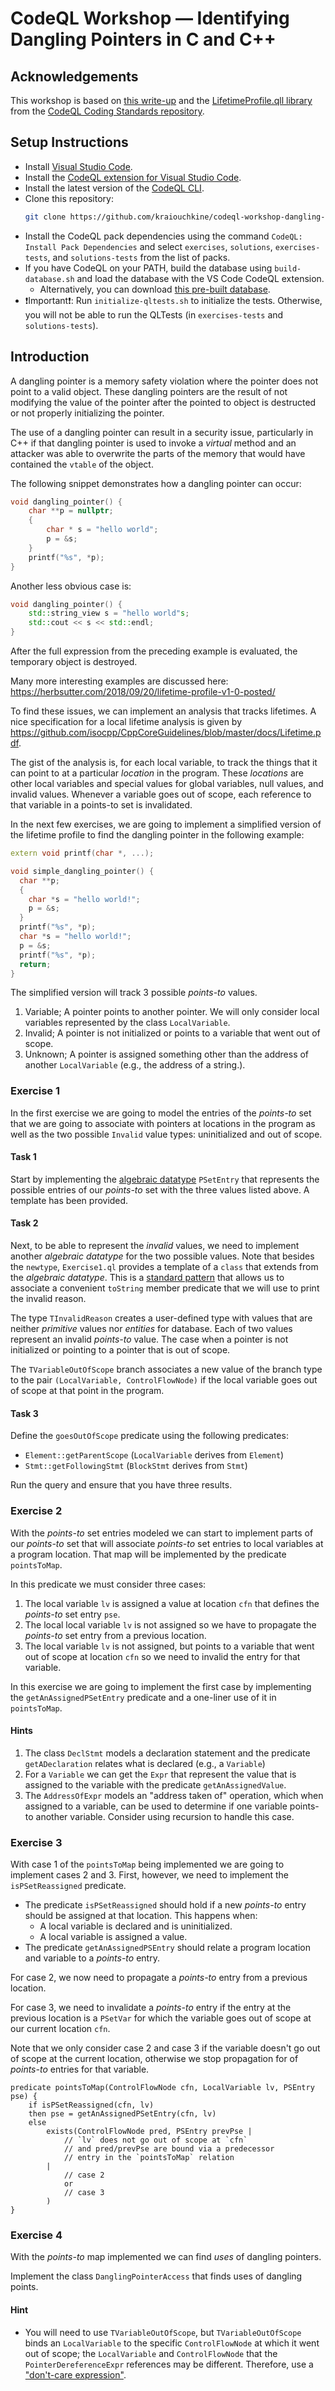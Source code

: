 # CodeQL Workshop — Identifying Dangling Pointers in C and C++

## Acknowledgements
This workshop is based on [this write-up](https://github.com/advanced-security/codeql-workshops-staging/blob/master/cpp/type-conversions-dangling-pointer/README.md) and the [LifetimeProfile.qll library](https://github.com/github/codeql-coding-standards/blob/main/cpp/common/src/codingstandards/cpp/lifetimes/lifetimeprofile/LifetimeProfile.qll) from the [CodeQL Coding Standards repository](https://github.com/github/codeql-coding-standards).

## Setup Instructions
- Install [Visual Studio Code](https://code.visualstudio.com/).
- Install the [CodeQL extension for Visual Studio Code](https://codeql.github.com/docs/codeql-for-visual-studio-code/setting-up-codeql-in-visual-studio-code/).
- Install the latest version of the [CodeQL CLI](https://github.com/github/codeql-cli-binaries/releases).
- Clone this repository:
  ```bash
  git clone https://github.com/kraiouchkine/codeql-workshop-dangling-pointers-c
  ```
- Install the CodeQL pack dependencies using the command `CodeQL: Install Pack Dependencies` and select `exercises`, `solutions`, `exercises-tests`, and `solutions-tests` from the list of packs.
- If you have CodeQL on your PATH, build the database using `build-database.sh` and load the database with the VS Code CodeQL extension. 
  - Alternatively, you can download [this pre-built database](https://drive.google.com/file/d/1CvqvJwnIp332HZ5SWCS2pHVGyy5b1g8_/view?usp=share_link).
- :exclamation:Important:exclamation:: Run `initialize-qltests.sh` to initialize the tests. Otherwise, you will not be able to run the QLTests (in `exercises-tests` and `solutions-tests`).
## Introduction
A dangling pointer is a memory safety violation where the pointer does not point to a valid object.
These dangling pointers are the result of not modifying the value of the pointer after the pointed to object is destructed or not properly initializing the pointer.

The use of a dangling pointer can result in a security issue, particularly in C++ if that dangling pointer is used to invoke a *virtual* method and an attacker was able to overwrite the parts of the memory that would have contained the `vtable` of the object.

The following snippet demonstrates how a dangling pointer can occur:

```cpp
void dangling_pointer() {
	char **p = nullptr;
	{
		char * s = "hello world";
		p = &s;
	}
	printf("%s", *p);
}
```

Another less obvious case is:

```cpp
void dangling_pointer() {
	std::string_view s = "hello world"s;
	std::cout << s << std::endl;
}
```

After the full expression from the preceding example is evaluated, the temporary object is destroyed.

Many more interesting examples are discussed here: https://herbsutter.com/2018/09/20/lifetime-profile-v1-0-posted/

To find these issues, we can implement an analysis that tracks lifetimes. A nice specification for a local lifetime analysis is given by https://github.com/isocpp/CppCoreGuidelines/blob/master/docs/Lifetime.pdf.

The gist of the analysis is, for each local variable, to track the things that it can point to at a particular _location_ in the program. These _locations_ are other local variables and special values for global variables, null values, and invalid values. Whenever a variable goes out of scope, each reference to that variable in a points-to set is invalidated.

In the next few exercises, we are going to implement a simplified version of the lifetime profile to find the dangling pointer in the following example:

```cpp
extern void printf(char *, ...);

void simple_dangling_pointer() {
  char **p;
  {
    char *s = "hello world!";
    p = &s;
  }
  printf("%s", *p);
  char *s = "hello world!";
  p = &s;
  printf("%s", *p);
  return;
}
```

The simplified version will track 3 possible *points-to* values.

1. Variable; A pointer points to another pointer. We will only consider local variables represented by the class `LocalVariable`.
2. Invalid; A pointer is not initialized or points to a variable that went out of scope.
3. Unknown; A pointer is assigned something other than the address of another `LocalVariable` (e.g., the address of a string.).

### Exercise 1

In the first exercise we are going to model the entries of the *points-to* set that we are going to associate with pointers at locations in the program as well as the two possible `Invalid` value types: uninitialized and out of scope. 

#### Task 1
Start by implementing the [algebraic datatype](https://codeql.github.com/docs/ql-language-reference/types/#algebraic-datatypes) `PSetEntry` that represents the possible entries of our *points-to* set with the three values listed above. A template has been provided.


#### Task 2
Next, to be able to represent the *invalid* values, we need to implement another *algebraic datatype* for the two possible values. Note that besides the `newtype`, `Exercise1.ql` provides a template of a `class` that extends from the *algebraic datatype*. This is a [standard pattern](https://codeql.github.com/docs/ql-language-reference/types/#standard-pattern-for-using-algebraic-datatypes) that allows us to associate a convenient `toString` member predicate that we will use to print the invalid reason.

The type `TInvalidReason` creates a user-defined type with values that are neither *primitive* values nor *entities* for database. Each of two values represent an invalid *points-to* value. The case when a pointer is not initialized or pointing to a pointer that is out of scope.

The `TVariableOutOfScope` branch associates a new value of the branch type to the pair `(LocalVariable, ControlFlowNode)` if the local variable goes out of scope at that point in the program. 

#### Task 3
Define the `goesOutOfScope` predicate using the following predicates:
* `Element::getParentScope` (`LocalVariable` derives from `Element`)
* `Stmt::getFollowingStmt` (`BlockStmt` derives from `Stmt`)

Run the query and ensure that you have three results.

### Exercise 2

With the *points-to* set entries modeled we can start to implement parts of our *points-to* set that will associate *points-to* set entries to local variables at a program location. That map will be implemented by the predicate `pointsToMap`.

In this predicate we must consider three cases:

1. The local variable `lv` is assigned a value at location `cfn` that defines the *points-to* set entry `pse`.
2. The local local variable `lv` is not assigned so we have to propagate the *points-to* set entry from a previous location.
3. The local variable `lv` is not assigned, but points to a variable that went out of scope at location `cfn` so we need to invalid the entry for that variable.

In this exercise we are going to implement the first case by implementing the `getAnAssignedPSetEntry` predicate and a one-liner use of it in `pointsToMap`.

#### Hints

1. The class `DeclStmt` models a declaration statement and the predicate `getADeclaration` relates what is declared (e.g., a `Variable`)
2. For a `Variable` we can get the `Expr` that represent the value that is assigned to the variable with the predicate `getAnAssignedValue`.
3. The `AddressOfExpr` models an "address taken of" operation, which when assigned to a variable, can be used to determine if one variable points-to another variable. Consider using recursion to handle this case.

### Exercise 3

With case 1 of the `pointsToMap` being implemented we are going to implement cases 2 and 3. First, however, we need to implement the `isPSetReassigned` predicate.

- The predicate `isPSetReassigned` should hold if a new *points-to* entry should be assigned at that location. This happens when:
	- A local variable is declared and is uninitialized.
	- A local variable is assigned a value.
- The predicate `getAnAssignedPSEntry` should relate a program location and variable to a *points-to* entry.

For case 2, we now need to propagate a *points-to* entry from a previous location. 

For case 3, we need to invalidate a *points-to* entry if the entry at the previous location is a `PSetVar` for which the variable goes out of scope at our current location `cfn`.

Note that we only consider case 2 and case 3 if the variable doesn't go out of scope at the current location, otherwise we stop propagation for of *points-to* entries for that variable.

```ql
predicate pointsToMap(ControlFlowNode cfn, LocalVariable lv, PSEntry pse) {
	if isPSetReassigned(cfn, lv)
	then pse = getAnAssignedPSetEntry(cfn, lv)
	else
		exists(ControlFlowNode pred, PSEntry prevPse |
            // `lv` does not go out of scope at `cfn`
            // and pred/prevPse are bound via a predecessor
            // entry in the `pointsToMap` relation
		|
			// case 2
			or
			// case 3
		)
}
```

### Exercise 4

With the *points-to* map implemented we can find *uses* of dangling pointers. 

Implement the class `DanglingPointerAccess` that finds uses of dangling points.

#### Hint
- You will need to use `TVariableOutOfScope`, but `TVariableOutOfScope` binds an `LocalVariable` to the specific `ControlFlowNode` at which it went out of scope; the `LocalVariable` and `ControlFlowNode` that the `PointerDereferenceExpr` references may be different. Therefore, use a ["don't-care expression"](https://codeql.github.com/docs/ql-language-reference/ql-language-specification/#don-t-care-expressions).


